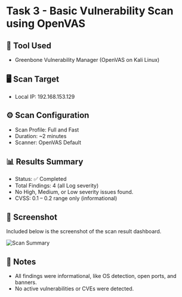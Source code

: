  # Task 3 - Basic Vulnerability Scan using OpenVAS

## 🔧 Tool Used
- Greenbone Vulnerability Manager (OpenVAS on Kali Linux)

## 🖥 Scan Target
- Local IP: 192.168.153.129

## ⚙ Scan Configuration
- Scan Profile: Full and Fast
- Duration: ~2 minutes
- Scanner: OpenVAS Default

## 📊 Results Summary
- Status: ✅ Completed
- Total Findings: 4 (all Log severity)
- No High, Medium, or Low severity issues found.
- CVSS: 0.1 – 0.2 range only (informational)

## 📸 Screenshot
Included below is the screenshot of the scan result dashboard.

![Scan Summary](./screenshots/scan-summary.png)

## 🧾 Notes
- All findings were informational, like OS detection, open ports, and banners.
- No active vulnerabilities or CVEs were detected.
